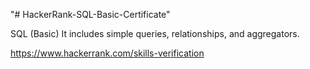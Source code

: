 "# HackerRank-SQL-Basic-Certificate" 

SQL (Basic)
It includes simple queries, relationships, and aggregators.

https://www.hackerrank.com/skills-verification
